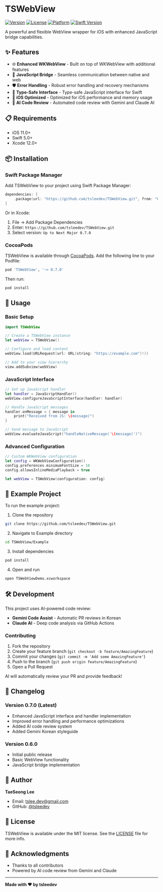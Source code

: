 # TSWebView

[![Version](https://img.shields.io/github/v/release/tsleedev/TSWebView?style=flat)](https://github.com/tsleedev/TSWebView/releases)
[![License](https://img.shields.io/cocoapods/l/TSWebView.svg?style=flat)](https://cocoapods.org/pods/TSWebView)
[![Platform](https://img.shields.io/cocoapods/p/TSWebView.svg?style=flat)](https://cocoapods.org/pods/TSWebView)
[![Swift Version](https://img.shields.io/badge/Swift-5.0+-orange.svg)](https://swift.org)

A powerful and flexible WebView wrapper for iOS with enhanced JavaScript bridge capabilities.

## ✨ Features

- 🌐 **Enhanced WKWebView** - Built on top of WKWebView with additional features
- 🔗 **JavaScript Bridge** - Seamless communication between native and web
- 🛡️ **Error Handling** - Robust error handling and recovery mechanisms
- 🎯 **Type-Safe Interface** - Type-safe JavaScript interface for Swift
- 📱 **iOS Optimized** - Optimized for iOS performance and memory usage
- 🤖 **AI Code Review** - Automated code review with Gemini and Claude AI

## 📋 Requirements

- iOS 11.0+
- Swift 5.0+
- Xcode 12.0+

## 📦 Installation

### Swift Package Manager

Add TSWebView to your project using Swift Package Manager:

```swift
dependencies: [
    .package(url: "https://github.com/tsleedev/TSWebView.git", from: "0.7.0")
]
```

Or in Xcode:
1. File → Add Package Dependencies
2. Enter: `https://github.com/tsleedev/TSWebView.git`
3. Select version: `Up to Next Major 0.7.0`

### CocoaPods

TSWebView is available through [CocoaPods](https://cocoapods.org). Add the following line to your Podfile:

```ruby
pod 'TSWebView', '~> 0.7.0'
```

Then run:
```bash
pod install
```

## 🚀 Usage

### Basic Setup

```swift
import TSWebView

// Create a TSWebView instance
let webView = TSWebView()

// Configure and load content
webView.load(URLRequest(url: URL(string: "https://example.com")!))

// Add to your view hierarchy
view.addSubview(webView)
```

### JavaScript Interface

```swift
// Set up JavaScript handler
let handler = JavaScriptHandler()
webView.configureJavaScriptInterface(handler: handler)

// Handle JavaScript messages
handler.onMessage = { message in
    print("Received from JS: \(message)")
}

// Send message to JavaScript
webView.evaluateJavaScript("handleNativeMessage('\(message)')")
```

### Advanced Configuration

```swift
// Custom WKWebView configuration
let config = WKWebViewConfiguration()
config.preferences.minimumFontSize = 10
config.allowsInlineMediaPlayback = true

let webView = TSWebView(configuration: config)
```

## 📱 Example Project

To run the example project:

1. Clone the repository
```bash
git clone https://github.com/tsleedev/TSWebView.git
```

2. Navigate to Example directory
```bash
cd TSWebView/Example
```

3. Install dependencies
```bash
pod install
```

4. Open and run
```bash
open TSWebViewDemo.xcworkspace
```

## 🛠️ Development

This project uses AI-powered code review:
- **Gemini Code Assist** - Automatic PR reviews in Korean
- **Claude AI** - Deep code analysis via GitHub Actions

### Contributing

1. Fork the repository
2. Create your feature branch (`git checkout -b feature/AmazingFeature`)
3. Commit your changes (`git commit -m 'Add some AmazingFeature'`)
4. Push to the branch (`git push origin feature/AmazingFeature`)
5. Open a Pull Request

AI will automatically review your PR and provide feedback!

## 📝 Changelog

### Version 0.7.0 (Latest)
- Enhanced JavaScript interface and handler implementation
- Improved error handling and performance optimizations
- Added AI code review system
- Added Gemini Korean styleguide

### Version 0.6.0
- Initial public release
- Basic WebView functionality
- JavaScript bridge implementation

## 👤 Author

**TaeSeong Lee**
- Email: tslee.dev@gmail.com
- GitHub: [@tsleedev](https://github.com/tsleedev)

## 📄 License

TSWebView is available under the MIT license. See the [LICENSE](LICENSE) file for more info.

## 🙏 Acknowledgments

- Thanks to all contributors
- Powered by AI code review from Gemini and Claude

---

**Made with ❤️ by tsleedev**